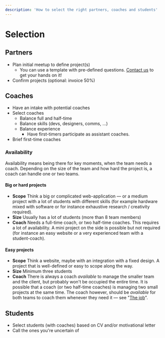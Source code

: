 ```yaml
---
description: 'How to select the right partners, coaches and students'
---
```


# Selection

## Partners

* Plan initial meetup to define project\(s\)
  * You can use a template with pre-defined questions. [Contact us](mailto:info@osoc.be) to get your hands on it!
* Confirm projects \(optional: invoice 50%\)

## Coaches

* Have an intake with potential coaches
* Select coaches
  * Balance full and half-time
  * Balance skills \(devs, designers, comms, ...\)
  * Balance experience
    * Have first-timers participate as assistant coaches.
* Brief first-time coaches



### Availability 

Availability means being there for key moments, when the team needs a coach. Depending on the size of the team and how hard the project is, a coach can handle one or two teams.

#### Big or hard projects

* **Scope** Think a big or complicated web-application — or a medium project with a lot of students with different skills \(for example hardware mixed with software or for instance exhaustive research / creativity required\).
* **Size** Usually has a lot of students \(more than 8 team members\)
* **Coach** Needs a full-time coach, or two half-time coaches. This requires a lot of availability. A mini project on the side is possible but not required \(for instance an easy website or a very experienced team with a student-coach\).

#### Easy projects

* **Scope** Think a website, maybe with an integration with a fixed design. A project that is well-defined or easy to scope along the way.
* **Size** Minimum three students
* **Coach** There is always a coach _available_ to manage the smaller team and the client, but probably won't be occupied the entire time. It is possible that a coach \(or two half-time coaches\) is managing two small projects at the same time. The coach however, should be _available_ for both teams to coach them whenever they need it — see "[The job](../../coaches/the-job/)".

## Students

* Select students \(with coaches\) based on CV and/or motivational letter
* Call the ones you're uncertain of



